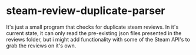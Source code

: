 # steam-review-duplicate-parser
It's just a small program that checks for duplicate steam reviews.
In it's current state, it can only read the pre-existing json files presented in the reviews folder, but i might add functionality with some of the Steam API's to grab the reviews on it's own.
